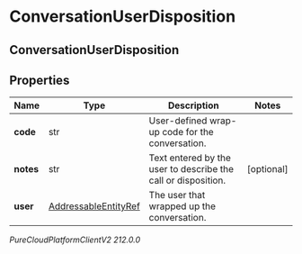 # ConversationUserDisposition

## ConversationUserDisposition

## Properties

|Name | Type | Description | Notes|
|------------ | ------------- | ------------- | -------------|
| **code** | str | User-defined wrap-up code for the conversation. | |
| **notes** | str | Text entered by the user to describe the call or disposition. | [optional] |
| **user** | [AddressableEntityRef](AddressableEntityRef) | The user that wrapped up the conversation. | |



_PureCloudPlatformClientV2 212.0.0_
